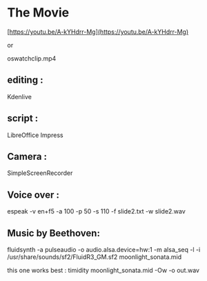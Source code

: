 # The Movie

[https://youtu.be/A-kYHdrr-Mg](https://youtu.be/A-kYHdrr-Mg)

or

oswatchclip.mp4

## editing :

Kdenlive

## script :

LibreOffice Impress

## Camera :

SimpleScreenRecorder

## Voice over :

espeak -v en+f5 -a 100 -p 50 -s 110 -f slide2.txt -w slide2.wav

## Music by Beethoven:

fluidsynth -a pulseaudio -o audio.alsa.device=hw:1 -m alsa_seq -l -i /usr/share/sounds/sf2/FluidR3_GM.sf2 moonlight_sonata.mid

this one works best :
timidity moonlight_sonata.mid -Ow -o out.wav
